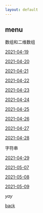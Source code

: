 ```yaml
---
layout: default
---
```


## menu

数组和二维数组

[2021-04-19](./count/2021-04-19.html)

[2021-04-20](./count/2021-04-20.html)

[2021-04-21](./count/2021-04-21.html)

[2021-04-22](./count/2021-04-22.html)

[2021-04-23](./count/2021-04-23.html)

[2021-04-24](./count/2021-04-24.html)

[2021-04-25](./count/2021-04-25.html)

[2021-04-26](./count/2021-04-26.html)

[2021-04-27](./count/2021-04-27.html)

[2021-04-28](./count/2021-04-28.html)

字符串

[2021-04-29](./count/2021-04-29.html)

[2021-05-07](./count/2021-05-07.html)

[2021-05-08](./count/2021-05-08.html)

[2021-05-09](./count/2021-05-09.html)

_yay_

[back](./)